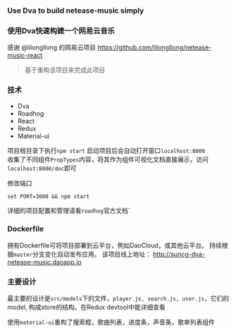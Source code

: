 ### Use Dva to build netease-music simply
### 使用Dva快速构建一个网易云音乐

感谢 @lilongllong 的网易云项目
https://github.com/lilongllong/netease-music-react
> 基于重构该项目来完成此项目

### 技术
- Dva
- Roadhog
- React
- Redux
- Material-ui

项目根目录下执行`npm start` 启动项目后会自动打开窗口`localhost:8000`  
收集了不同组件`PropTypes`内容，将其作为组件可视化文档直接展示，访问`localhost:8000/doc`即可

修改端口
```
set PORT=3000 && npm start
```
详细的项目配置和管理请看`roadhog`官方文档`

### Dockerfile
拥有Dockerfile可将项目部署到云平台，例如DaoCloud，或其他云平台。
持续根据`master`分支变化自动发布应用。
该项目线上地址：
http://suncg-dva-netease-music.daoapp.io

### 主要设计
最主要的设计是`src/models`下的文件，`player.js, search.js, user.js`，它们的model,
构成store的结构。在Redux devtool中能详细查看

使用`material-ui`重构了搜索框，歌曲列表，进度条，声音条，歌单列表组件






